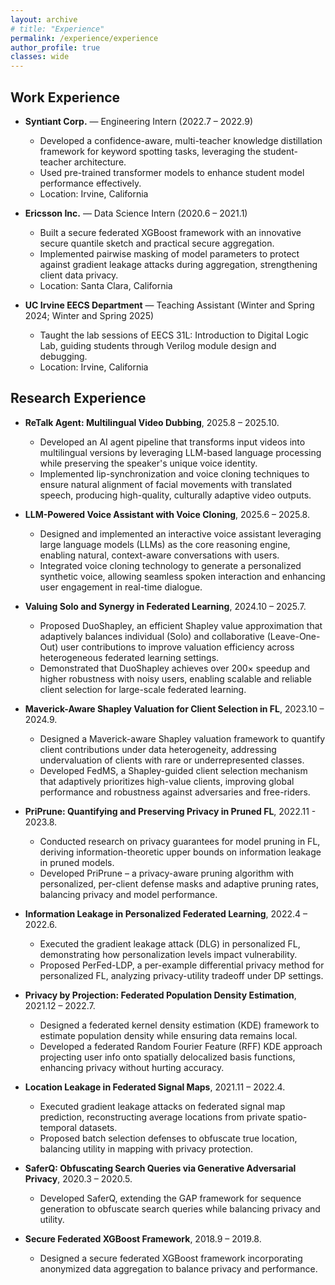 ```yaml
---
layout: archive
# title: "Experience"
permalink: /experience/experience
author_profile: true
classes: wide
---
```


**Work Experience**
---------------------

* **Syntiant Corp.** — Engineering Intern (2022.7 – 2022.9)
  * Developed a confidence-aware, multi-teacher knowledge distillation framework for keyword spotting tasks, leveraging the student-teacher architecture.
  * Used pre-trained transformer models to enhance student model performance effectively.
  * Location: Irvine, California
  
* **Ericsson Inc.** — Data Science Intern (2020.6 – 2021.1)
  * Built a secure federated XGBoost framework with an innovative secure quantile sketch and practical secure aggregation.
  * Implemented pairwise masking of model parameters to protect against gradient leakage attacks during aggregation, strengthening client data privacy.
  * Location: Santa Clara, California

* **UC Irvine EECS Department** — Teaching Assistant (Winter and Spring 2024; Winter and Spring 2025)
  * Taught the lab sessions of EECS 31L: Introduction to Digital Logic Lab, guiding students through Verilog module design and debugging.
  * Location: Irvine, California

**Research Experience**
---------------------

* **ReTalk Agent: Multilingual Video Dubbing**, 2025.8 – 2025.10.
  * Developed an AI agent pipeline that transforms input videos into multilingual versions by leveraging LLM-based language processing while preserving the speaker's unique voice identity.
  * Implemented lip-synchronization and voice cloning techniques to ensure natural alignment of facial movements with translated speech, producing high-quality, culturally adaptive video outputs.

* **LLM-Powered Voice Assistant with Voice Cloning**, 2025.6 – 2025.8.
  * Designed and implemented an interactive voice assistant leveraging large language models (LLMs) as the core reasoning engine, enabling natural, context-aware conversations with users.
  * Integrated voice cloning technology to generate a personalized synthetic voice, allowing seamless spoken interaction and enhancing user engagement in real-time dialogue.

* **Valuing Solo and Synergy in Federated Learning**, 2024.10 – 2025.7.
  * Proposed DuoShapley, an efficient Shapley value approximation that adaptively balances individual (Solo) and collaborative (Leave-One-Out) user contributions to improve valuation efficiency across heterogeneous federated learning settings.
  * Demonstrated that DuoShapley achieves over 200× speedup and higher robustness with noisy users, enabling scalable and reliable client selection for large-scale federated learning.

* **Maverick-Aware Shapley Valuation for Client Selection in FL**, 2023.10 – 2024.9.
  * Designed a Maverick-aware Shapley valuation framework to quantify client contributions under data heterogeneity, addressing undervaluation of clients with rare or underrepresented classes.
  * Developed FedMS, a Shapley-guided client selection mechanism that adaptively prioritizes high-value clients, improving global performance and robustness against adversaries and free-riders.

* **PriPrune: Quantifying and Preserving Privacy in Pruned FL**, 2022.11 - 2023.8.
  * Conducted research on privacy guarantees for model pruning in FL, deriving information-theoretic upper bounds on information leakage in pruned models.
  * Developed PriPrune – a privacy-aware pruning algorithm with personalized, per-client defense masks and adaptive pruning rates, balancing privacy and model performance.

* **Information Leakage in Personalized Federated Learning**, 2022.4 – 2022.6.
  * Executed the gradient leakage attack (DLG) in personalized FL, demonstrating how personalization levels impact vulnerability.
  * Proposed PerFed-LDP, a per-example differential privacy method for personalized FL, analyzing privacy-utility tradeoff under DP settings.

* **Privacy by Projection: Federated Population Density Estimation**, 2021.12 – 2022.7.
  * Designed a federated kernel density estimation (KDE) framework to estimate population density while ensuring data remains local.
  * Developed a federated Random Fourier Feature (RFF) KDE approach projecting user info onto spatially delocalized basis functions, enhancing privacy without hurting accuracy.

* **Location Leakage in Federated Signal Maps**, 2021.11 – 2022.4.
  * Executed gradient leakage attacks on federated signal map prediction, reconstructing average locations from private spatio-temporal datasets.
  * Proposed batch selection defenses to obfuscate true location, balancing utility in mapping with privacy protection.

* **SaferQ: Obfuscating Search Queries via Generative Adversarial Privacy**, 2020.3 – 2020.5.
  * Developed SaferQ, extending the GAP framework for sequence generation to obfuscate search queries while balancing privacy and utility.

* **Secure Federated XGBoost Framework**, 2018.9 – 2019.8.
  * Designed a secure federated XGBoost framework incorporating anonymized data aggregation to balance privacy and performance.

